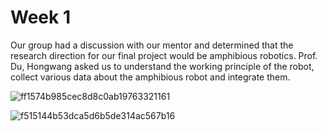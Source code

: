 # Week 1

Our group had a discussion with our mentor and determined that the research direction for our final project would be amphibious robotics. Prof. Du, Hongwang asked us to understand the working principle of the robot, collect various data about the amphibious robot and integrate them.

![ff1574b985cec8d8c0ab19763321161](https://github.com/Issac1010/week_1.github.io/assets/143713302/722090f6-7d1f-44c8-bc24-9d4295300404)

![f515144b53dca5d6b5de314ac567b16](https://github.com/Issac1010/week_1.github.io/assets/143713302/b55a6d88-fb60-4b90-8450-4990e5836cea)

